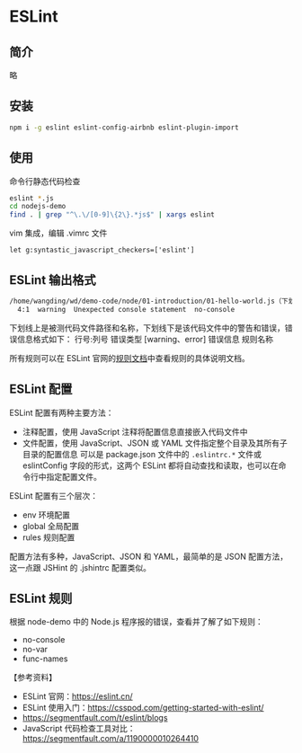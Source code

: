 # ESLint

## 简介

略

## 安装 

```bash
npm i -g eslint eslint-config-airbnb eslint-plugin-import
```

## 使用

命令行静态代码检查

```bash
eslint *.js
cd nodejs-demo
find . | grep "^\.\/[0-9]\{2\}.*js$" | xargs eslint
```

vim 集成，编辑 .vimrc 文件

```
let g:syntastic_javascript_checkers=['eslint']
```

## ESLint 输出格式

```bash
/home/wangding/wd/demo-code/node/01-introduction/01-hello-world.js（下划线）
  4:1  warning  Unexpected console statement  no-console
```

下划线上是被测代码文件路径和名称，下划线下是该代码文件中的警告和错误，错误信息格式如下：
行号:列号  错误类型 [warning、error]  错误信息  规则名称

所有规则可以在 ESLint 官网的[规则文档](http://eslint.cn/docs/rules/)中查看规则的具体说明文档。

## ESLint 配置

ESLint 配置有两种主要方法：
- 注释配置，使用 JavaScript 注释将配置信息直接嵌入代码文件中
- 文件配置，使用 JavaScript、JSON 或 YAML 文件指定整个目录及其所有子目录的配置信息
可以是 package.json 文件中的 `.eslintrc.*` 文件或 eslintConfig 字段的形式，这两个 ESLint 都将自动查找和读取，也可以在命令行中指定配置文件。

ESLint 配置有三个层次：
- env 环境配置
- global 全局配置
- rules 规则配置

配置方法有多种，JavaScript、JSON 和 YAML，最简单的是 JSON 配置方法，这一点跟 JSHint 的 .jshintrc 配置类似。

## ESLint 规则

根据 node-demo 中的 Node.js 程序报的错误，查看并了解了如下规则：
- no-console
- no-var
- func-names


【参考资料】
- ESLint 官网：https://eslint.cn/
- ESLint 使用入门：https://csspod.com/getting-started-with-eslint/
- https://segmentfault.com/t/eslint/blogs
- JavaScript 代码检查工具对比：https://segmentfault.com/a/1190000010264410


